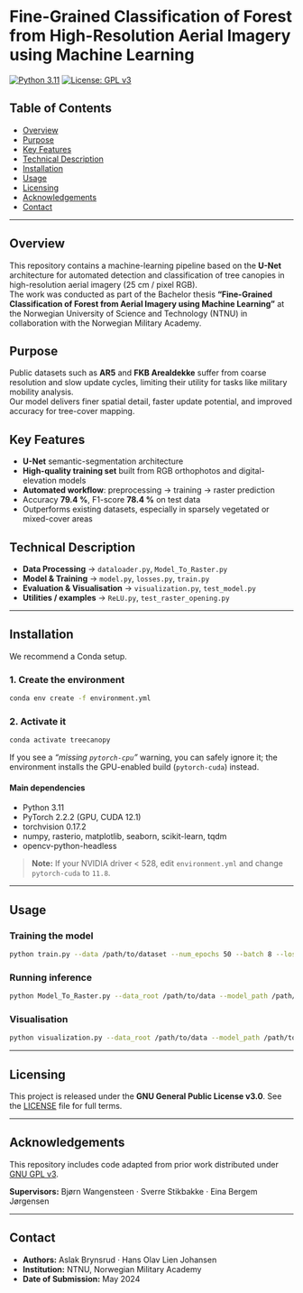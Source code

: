 # Fine-Grained Classification of Forest from High-Resolution Aerial Imagery using Machine Learning

[![Python 3.11](https://img.shields.io/badge/Python-3.11-blue.svg)](https://www.python.org/downloads/release/python-3110/)
[![License: GPL v3](https://img.shields.io/badge/License-GPLv3-blue.svg)](https://www.gnu.org/licenses/gpl-3.0.en.html)

## Table of Contents
- [Overview](#overview)
- [Purpose](#purpose)
- [Key Features](#key-features)
- [Technical Description](#technical-description)
- [Installation](#installation)
- [Usage](#usage)
- [Licensing](#licensing)
- [Acknowledgements](#acknowledgements)
- [Contact](#contact)

---

## Overview
This repository contains a machine-learning pipeline based on the **U-Net** architecture for automated detection and classification of tree canopies in high-resolution aerial imagery (25 cm / pixel RGB).  
The work was conducted as part of the Bachelor thesis **“Fine-Grained Classification of Forest from Aerial Imagery using Machine Learning”** at the Norwegian University of Science and Technology (NTNU) in collaboration with the Norwegian Military Academy.

## Purpose
Public datasets such as **AR5** and **FKB Arealdekke** suffer from coarse resolution and slow update cycles, limiting their utility for tasks like military mobility analysis.  
Our model delivers finer spatial detail, faster update potential, and improved accuracy for tree-cover mapping.

## Key Features
- **U-Net** semantic-segmentation architecture  
- **High-quality training set** built from RGB orthophotos and digital-elevation models  
- **Automated workflow**: preprocessing → training → raster prediction  
- Accuracy **79.4 %**, F1-score **78.4 %** on test data  
- Outperforms existing datasets, especially in sparsely vegetated or mixed-cover areas  

## Technical Description
- **Data Processing** → `dataloader.py`, `Model_To_Raster.py`  
- **Model & Training** → `model.py`, `losses.py`, `train.py`  
- **Evaluation & Visualisation** → `visualization.py`, `test_model.py`  
- **Utilities / examples** → `ReLU.py`, `test_raster_opening.py`  

---

## Installation
We recommend a Conda setup.

### 1. Create the environment
```bash
conda env create -f environment.yml
```

### 2. Activate it
```bash
conda activate treecanopy
```

If you see a *“missing `pytorch-cpu`”* warning, you can safely ignore it; the environment installs the GPU-enabled build (`pytorch-cuda`) instead.

#### Main dependencies
- Python 3.11  
- PyTorch 2.2.2 (GPU, CUDA 12.1)  
- torchvision 0.17.2  
- numpy, rasterio, matplotlib, seaborn, scikit-learn, tqdm  
- opencv-python-headless  

> **Note:** If your NVIDIA driver < 528, edit `environment.yml` and change `pytorch-cuda` to `11.8`.

---

## Usage

### Training the model
```bash
python train.py --data /path/to/dataset --num_epochs 50 --batch 8 --loss focalloss
```

### Running inference
```bash
python Model_To_Raster.py --data_root /path/to/data --model_path /path/to/model.pth --batch_size 4
```

### Visualisation
```bash
python visualization.py --data_root /path/to/data --model_path /path/to/model.pth
```

---

## Licensing
This project is released under the **GNU General Public License v3.0**. See the [LICENSE](LICENSE) file for full terms.

---

## Acknowledgements
This repository includes code adapted from prior work distributed under [GNU GPL v3](https://www.gnu.org/licenses/gpl-3.0.en.html).

**Supervisors:** Bjørn Wangensteen · Sverre Stikbakke · Eina Bergem Jørgensen

---

## Contact
- **Authors:** Aslak Brynsrud · Hans Olav Lien Johansen  
- **Institution:** NTNU, Norwegian Military Academy
- **Date of Submission:** May 2024
